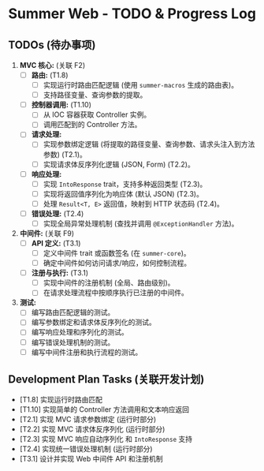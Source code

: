 # Summer Web - TODO & Progress Log

## TODOs (待办事项)

1.  **MVC 核心:** (关联 F2)
    - [ ] **路由:** (T1.8)
      - [ ] 实现运行时路由匹配逻辑 (使用 `summer-macros` 生成的路由表)。
      - [ ] 支持路径变量、查询参数的提取。
    - [ ] **控制器调用:** (T1.10)
      - [ ] 从 IOC 容器获取 Controller 实例。
      - [ ] 调用匹配到的 Controller 方法。
    - [ ] **请求处理:**
      - [ ] 实现参数绑定逻辑 (将提取的路径变量、查询参数、请求头注入到方法参数) (T2.1)。
      - [ ] 实现请求体反序列化逻辑 (JSON, Form) (T2.2)。
    - [ ] **响应处理:**
      - [ ] 实现 `IntoResponse` trait，支持多种返回类型 (T2.3)。
      - [ ] 实现将返回值序列化为响应体 (默认 JSON) (T2.3)。
      - [ ] 处理 `Result<T, E>` 返回值，映射到 HTTP 状态码 (T2.4)。
    - [ ] **错误处理:** (T2.4)
      - [ ] 实现全局异常处理机制 (查找并调用 `@ExceptionHandler` 方法)。
2.  **中间件:** (关联 F9)
    - [ ] **API 定义:** (T3.1)
      - [ ] 定义中间件 trait 或函数签名 (在 `summer-core`)。
      - [ ] 确定中间件如何访问请求/响应，如何控制流程。
    - [ ] **注册与执行:** (T3.1)
      - [ ] 实现中间件的注册机制 (全局、路由级别)。
      - [ ] 在请求处理流程中按顺序执行已注册的中间件。
3.  **测试:**
    - [ ] 编写路由匹配逻辑的测试。
    - [ ] 编写参数绑定和请求体反序列化的测试。
    - [ ] 编写响应处理和序列化的测试。
    - [ ] 编写错误处理机制的测试。
    - [ ] 编写中间件注册和执行流程的测试。

## Development Plan Tasks (关联开发计划)

- [T1.8] 实现运行时路由匹配
- [T1.10] 实现简单的 Controller 方法调用和文本响应返回
- [T2.1] 实现 MVC 请求参数绑定 (运行时部分)
- [T2.2] 实现 MVC 请求体反序列化 (运行时部分)
- [T2.3] 实现 MVC 响应自动序列化 和 `IntoResponse` 支持
- [T2.4] 实现统一错误处理机制 (运行时部分)
- [T3.1] 设计并实现 Web 中间件 API 和注册机制
